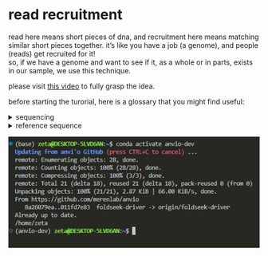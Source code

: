 # read recruitment
read here means short pieces of dna, and recruitment here means matching similar short pieces together. it’s like you have a job (a genome), and people (reads) get recruited for it!  
so, if we have a genome and want to see if it, as a whole or in parts, exists in our sample, we use this technique.  

please visit [this video](https://www.youtube.com/watch?v=MqD4aN1p1qA) to fully grasp the idea.

before starting the turorial, here is a glossary that you might find useful:
<details>
  <summary>sequencing</summary>
  Determining the precise order of nucleotides in a DNA or RNA.
  - Sanger sequencing (first generation)
  - Next generation sequencing (NGS)
  - Third gen (Oxford Nanopore, PacBio SMRT)
</details>
<details>
  <summary>reference sequence</summary>
  - a sequence that serves as the base for comparing and aligning other sequences.
  - anything that is longer than your shorts may serve as a reference.
</details>


![read recruitment metagenomic](read_recruitment/1.png)
